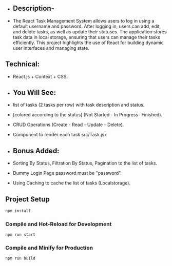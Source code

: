 - ## Description-
- The React Task Management System allows users to log in using a default username and password. After logging in, users can add, edit, and delete tasks, as well as update their statuses. The application stores task data in local storage, ensuring that users can manage their tasks efficiently. This project highlights the use of React for building dynamic user interfaces and managing state.
## Technical:

- React.js + Context + CSS.

- ## You Will See:

- list of tasks (2 tasks per row) with task description and status.
- [colored according to the status] (Not Started - In Progress- Finished).
- CRUD Operations (Create - Read - Update - Delete).
- Component to render each task src/Task.jsx

- ## Bonus Added:

- Sorting By Status, Filtration By Status, Pagination to the list of tasks.
- Dummy Login Page password must be "password".
- Using Caching to cache the list of tasks (Localstorage).

## Project Setup

```sh
npm install
```

### Compile and Hot-Reload for Development

```sh
npm run start
```

### Compile and Minify for Production

```sh
npm run build
```
